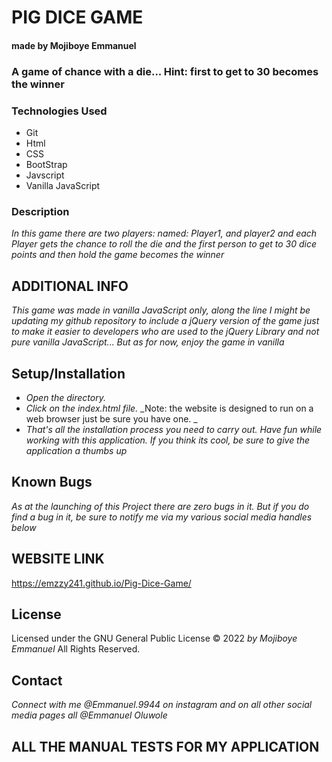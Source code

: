 # PIG DICE GAME

#### made by Mojiboye Emmanuel

### A game of chance with a die... Hint: first to get to 30 becomes the winner

### Technologies Used
* Git
* Html
* CSS
* BootStrap
* Javscript 
* Vanilla JavaScript


### Description
_In this game there are two players: named: Player1, and player2 and each Player gets the chance to roll the die and the first person to get to 30 dice points and then hold the game becomes the winner_

## ADDITIONAL INFO
_This game was made in vanilla JavaScript only, along the line I might be updating my github repository to include a jQuery version of the game just to make it easier to developers who are used to the jQuery Library and not pure vanilla JavaScript... But as for now, enjoy the game in vanilla_ 

## Setup/Installation
* _Open the directory._
* _Click on the index.html file._
_Note: the website is designed to run on a web browser just be sure you have one. _
* _That's all the installation process you need to carry out. Have fun while working with this application. If you think its cool, be sure to give the application a thumbs up_


## Known Bugs
_As at the launching of this Project there are zero bugs in it. But if you do find a bug in it, be sure to notify me via my various social media handles below_

## WEBSITE LINK
https://emzzy241.github.io/Pig-Dice-Game/



## License 
Licensed under the GNU General Public License 
© 2022 _by Mojiboye Emmanuel_ All Rights Reserved.

## Contact
_Connect with me @Emmanuel.9944 on instagram and on all other social media pages all @Emmanuel Oluwole_



















## ALL THE MANUAL TESTS FOR MY APPLICATION













